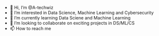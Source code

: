 - 👋 Hi, I’m @A-techwiz
- 👀 I’m interested in Data Science, Machine Learning and Cybersecurity
- 🌱 I’m currently learning Data Sciene and Machine Learning
- 💞️ I’m looking to collaborate on exciting projects in DS/ML/CS
- 📫 How to reach me 

<!---
A-techwiz/A-techwiz is a ✨ special ✨ repository because its `README.md` (this file) appears on your GitHub profile.
You can click the Preview link to take a look at your changes.
--->

